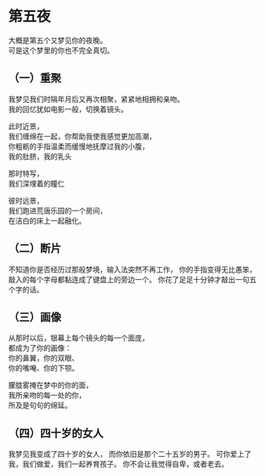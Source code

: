 # 第五夜

大概是第五个又梦见你的夜晚。  
可是这个梦里的你也不完全真切。

## （一）重聚

我梦见我们时隔年月后又再次相聚，紧紧地相拥和亲吻。  
我的回忆犹如电影一般，切换着镜头。

此时近景，  
我们缠绵在一起，你帮助我使我感觉更加高潮，  
你粗粝的手指温柔而缓慢地抚摩过我的小腹，  
我的肚脐，我的乳头

那时特写，  
我们深埋着的瞳仁

彼时远景，  
我们跑进荒唐乐园的一个房间，  
在洁白的床上一起融化。

## （二）断片
  
不知道你是否经历过那般梦境，输入法突然不再工作，
你的手指变得无比愚笨，敲入的每个字母都黏连成了键盘上的旁边一个。
你花了足足十分钟才敲出一句五个字的话。

## （三）画像

从那时以后，银幕上每个镜头的每一个面庞，  
都成为了你的画像：  
你的鼻翼，你的双眼、  
你的嘴唵、你的下颚。

朦胧雾掩在梦中的你的面，  
我所亲吻的每一处的你，  
所及是句句的绵延。

## （四）四十岁的女人

我梦见我变成了四十岁的女人，
而你依旧是那个二十五岁的男子。
可你爱上了我，我们做爱，我们一起养育孩子。
你不会让我觉得自卑，或者老去。 